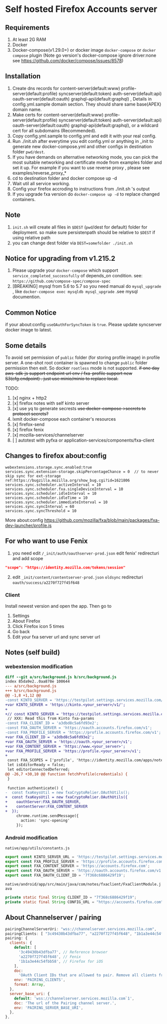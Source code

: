 # Self hosted Firefox Accounts server

## Requirements
1. At least 2G RAM
2. Docker
3. Docker-compose(v1.29.0+) or docker image `docker-compose` or `docker compose` plugin (Note go version's docker-compose ignore driver:none see https://github.com/docker/compose/issues/8578)

## Installation
1. Create dns records for content-server(default:www)  profile-server(default:profile) syncserver(default:token)  auth-server(default:api) oauth-server(default:oauth) graphql-api(default:graphql) , Details in config.yml.sample domain section. They should share same base(APEX) domain name.
2. Make certs for content-server(default:www)  profile-server(default:profile) syncserver(default:token)  auth-server(default:api) oauth-server(default:oauth) graphql-api(default:graphql), or a wildcard cert for all subdomains (Recommended).
3. Copy config.yml.sample to config.yml and edit it with your real config.
4. Run ./init.sh after everytime you edit config.yml or anything in _init to generate new docker-compose.yml and other configs in destination folder `pwd/dest`.
5. <optional> If you have demands on alternative networking mode, you can pick the most suitable networking and certificate mode from examples folder and set it up. For example if you want to use reverse proxy , please see examples/reverse_proxy_*
6. cd to destination folder and docker compose up -d
7. Wait util all service working. 
8. Config your firefox accroding to instructions from ./init.sh 's output
9. If you upgrade fxa version do `docker-compose up -d` to replace changed containers.

## Note
1. `init.sh` will create all files in `$DEST` (`pwd`/dest for default) folder for deployment. so make sure persistenpath should be relative to `$DEST` if using relative path
2. you can change dest folder via `DEST=somefolder ./init.sh`

## Notice for upgrading from v1.215.2
1. Please upgrade your `docker-compose` which support `service_completed_successfully` of depends_on condition. see: `https://github.com/compose-spec/compose-spec`
2. [BREAKING] mysql from 5.6 to 5.7 so you need manual do `mysql_upgrade` , like `docker-compose exec mysqldb mysql_upgrade` .see mysql documention.

## Common Notice
if your about:config `useOAuthForSyncToken` is `true`. Please update syncserver docker image to latest.

## Some details
To avoid set permission of `public` folder (for storing profile image) in profile server. A one-shot root container is spawned to change `public` folder permission then exit.
So docker `rootless` mode is not supported.
<del>if one day aws-sdk-js support endpoint url env / fxa-profile support new S3(cfg.endpoint) . just use minio/minio to replace local.</del>

TODO:
1. [x] nginx + http2
2. [x] firefox notes with self kinto server
3. [x] use yq to generate secrests <del>use docker-compose->secrets to protoect secrets?</del>
4. lxmit docker-compose each container's resources
5. [x] firefox-send
6. [x] firefox fenix
7. [x] mozilla-services/channelserver
8. [ ] autotest with pyfxa or application-services/components/fxa-client

## Changes to firefox about:config
```
webextensions.storage.sync.enabled:true
services.sync.extension-storage.skipPercentageChance = 0  // to never skip sync for ext-storage ref:https://bugzilla.mozilla.org/show_bug.cgi?id=1621806
services.sync.scheduler.activeInterval = 10
services.sync.scheduler.fxa.singleDeviceInterval = 10
services.sync.scheduler.idleInterval = 10
services.sync.scheduler.idleTime = 10
services.sync.scheduler.immediateInterval = 10
services.sync.syncInterval = 60
services.sync.syncThreshold = 10
```

More about:config
https://github.com/mozilla/fxa/blob/main/packages/fxa-dev-launcher/profile.js

## For who want to use Fenix
1. you need edit `/_init/auth/oauthserver-prod.json` edit fenix' redirecturi and add scope 
```json
"scope": "https://identity.mozilla.com/tokens/session"
```
2. edit `_init/content/contentserver-prod.json`  `oldsync` redirecturi `oauth/success/a2270f727f45f648` 
### Client
Install newest version and open the app. Then go to
1. Settings
2. About Firefox
3. Click Firefox icon 5 times
4. Go back
5. Edit your fxa server url and sync server url


## Notes (self build)
### webextension modification
```diff
diff --git a/src/background.js b/src/background.js
index 85da9e2..0aa878e 100644
--- a/src/background.js
+++ b/src/background.js
@@ -1,8 +1,12 @@
-const KINTO_SERVER = 'https://testpilot.settings.services.mozilla.com/v1';
+var KINTO_SERVER = 'https://kinto.<your_server>/v1/';
+
+// const KINTO_SERVER = 'https://testpilot.settings.services.mozilla.com/v1';
 // XXX: Read this from Kinto fxa-params
-const FXA_CLIENT_ID = 'a3dbd8c5a6fd93e2';
-const FXA_OAUTH_SERVER = 'https://oauth.accounts.firefox.com/v1';
-const FXA_PROFILE_SERVER = 'https://profile.accounts.firefox.com/v1';
+var FXA_CLIENT_ID = 'a3dbd8c5a6fd93e2'; 
+var FXA_OAUTH_SERVER = 'https://oauth.<your_server>/v1';
+var FXA_CONTENT_SERVER = 'https://www.<your_server>';
+var FXA_PROFILE_SERVER = 'https://profile.<your_server>/v1';
+
 const FXA_SCOPES = ['profile', 'https://identity.mozilla.com/apps/notes'];
 let isEditorReady = false;
 let editorConnectedDeferred;
@@ -26,7 +30,10 @@ function fetchProfile(credentials) {
 }
 
 function authenticate() {
-  const fxaKeysUtil = new fxaCryptoRelier.OAuthUtils();
+  const fxaKeysUtil = new fxaCryptoRelier.OAuthUtils({
+    oauthServer:FXA_OAUTH_SERVER,
+    contentServer:FXA_CONTENT_SERVER
+  });
     chrome.runtime.sendMessage({
       action: 'sync-opening'
     });
```

### Android modification
`native/app/utils/constants.js`
```javascript
export const KINTO_SERVER_URL = 'https://testpilot.settings.services.mozilla.com/v1';
export const FXA_PROFILE_SERVER = 'https://profile.accounts.firefox.com/v1';
export const FXA_CONTENT_SERVER = 'https://accounts.firefox.com';
export const FXA_OAUTH_SERVER = 'https://oauth.accounts.firefox.com/v1';
export const FXA_OAUTH_CLIENT_ID = '7f368c6886429f19';
```

`native/android/app/src/main/java/com/notes/fxaclient/FxaClientModule.java`
```java
private static final String CLIENT_ID = "7f368c6886429f19";
private static final String CONFIG_URL = "https://accounts.firefox.com";
```

## About Channelserver / pairing
```javascript
pairingChannelServerUri: "wss://channelserver.services.mozilla.com",
pairingClients: [ "3c49430b43dfba77", "a2270f727f45f648", "1b1a3e44c54fbb58" ],
pairing: {
  clients: {
    default: [
      '3c49430b43dfba77', // Reference browser
      'a2270f727f45f648', // Fenix
      '1b1a3e44c54fbb58', // Firefox for iOS
    ],
    doc:
      'OAuth Client IDs that are allowed to pair. Remove all clients from this list to disable pairing.',
    env: 'PAIRING_CLIENTS',
    format: Array,
  },
  server_base_uri: {
    default: 'wss://channelserver.services.mozilla.com`1',
    doc: 'The url of the Pairing channel server.',
    env: 'PAIRING_SERVER_BASE_URI',
  },
},
```
